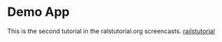 # Demo App

This is the second tutorial in the ralstutorial.org screencasts. 
[railstutorial](http://railstutorial.org)

